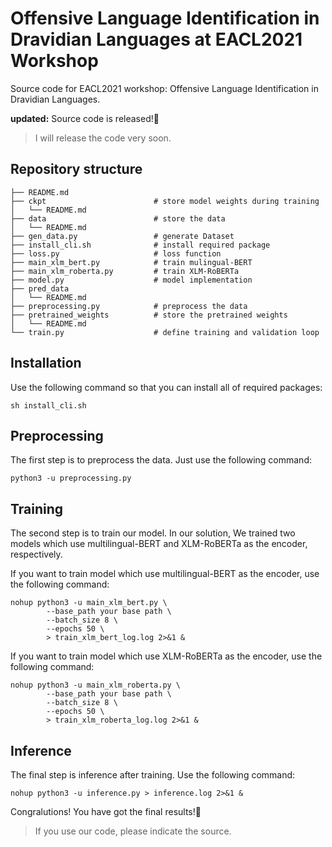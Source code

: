 # Offensive Language Identification in Dravidian Languages at EACL2021 Workshop
Source code for EACL2021 workshop: Offensive Language Identification in Dravidian Languages.

**updated:** Source code is released!🤩

> I will release the code very soon.

## Repository structure
```shell
├── README.md
├── ckpt                        # store model weights during training
│   └── README.md
├── data                        # store the data
│   └── README.md
├── gen_data.py                 # generate Dataset
├── install_cli.sh              # install required package
├── loss.py                     # loss function
├── main_xlm_bert.py            # train mulingual-BERT
├── main_xlm_roberta.py         # train XLM-RoBERTa
├── model.py                    # model implementation
├── pred_data
│   └── README.md
├── preprocessing.py            # preprocess the data
├── pretrained_weights          # store the pretrained weights
│   └── README.md
└── train.py                    # define training and validation loop
```
## Installation
Use the following command so that you can install all of required packages:
```shell
sh install_cli.sh
```

## Preprocessing
The first step is to preprocess the data. Just use the following command:
```shell
python3 -u preprocessing.py
```

## Training
The second step is to train our model. In our solution, We trained two models which use multilingual-BERT and XLM-RoBERTa as the encoder, respectively.

If you want to train model which use multilingual-BERT as the encoder, use the following command:
```shell
nohup python3 -u main_xlm_bert.py \
        --base_path your base path \
        --batch_size 8 \
        --epochs 50 \
        > train_xlm_bert_log.log 2>&1 &
```
If you want to train model which use XLM-RoBERTa as the encoder, use the following command:
```shell
nohup python3 -u main_xlm_roberta.py \
        --base_path your base path \
        --batch_size 8 \
        --epochs 50 \
        > train_xlm_roberta_log.log 2>&1 &
```

## Inference
The final step is inference after training. Use the following command:
```shell
nohup python3 -u inference.py > inference.log 2>&1 &
```
Congralutions! You have got the final results!🤩




> If you use our code, please indicate the source.